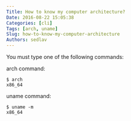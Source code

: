 ```yaml
---
Title: How to know my computer architecture?
Date: 2016-08-22 15:05:38
Categories: [cli]
Tags: [arch, uname]
Slug: how-to-know-my-computer-architecture
Authors: sedlav
---
```


You must type one of the following commands:

arch command:

```
$ arch
x86_64
```

uname command:

```
$ uname -m
x86_64
```
